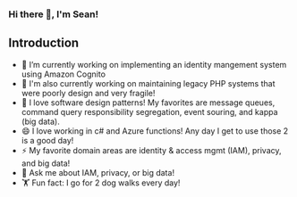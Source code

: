 ### Hi there 👋, I'm Sean!

## Introduction
- 🔭 I’m currently working on implementing an identity mangement system using Amazon Cognito
- 🤔 I'm also currently working on maintaining legacy PHP systems that were poorly design and very fragile!
- 🌱 I love software design patterns!  My favorites are message queues, command query responsibility segregation, event souring, and kappa (big data). 
- 😄 I love working in c# and Azure functions!  Any day I get to use those 2 is a good day!
-  ⚡ My favorite domain areas are identity & access mgmt (IAM), privacy, and big data!
- 💬 Ask me about IAM, privacy, or big data!
- 🏋️ Fun fact: I go for 2 dog walks every day!
<!--
**salykins/salykins** is a ✨ _special_ ✨ repository because its `README.md` (this file) appears on your GitHub profile.

![chacha.png](chacha.png)

Here are some ideas to get you started:

- 🔭 I’m currently working on ...
- 🌱 I’m currently learning ...
- 👯 I’m looking to collaborate on ...
- 🤔 I’m looking for help with ...
- 💬 Ask me about ...
- 📫 How to reach me: ...
- 😄 Pronouns: ...
- ⚡ Fun fact: ...
-->
